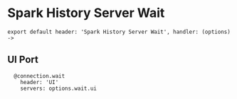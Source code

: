 
# Spark History Server Wait

    export default header: 'Spark History Server Wait', handler: (options) ->

## UI Port

      @connection.wait
        header: 'UI'
        servers: options.wait.ui

